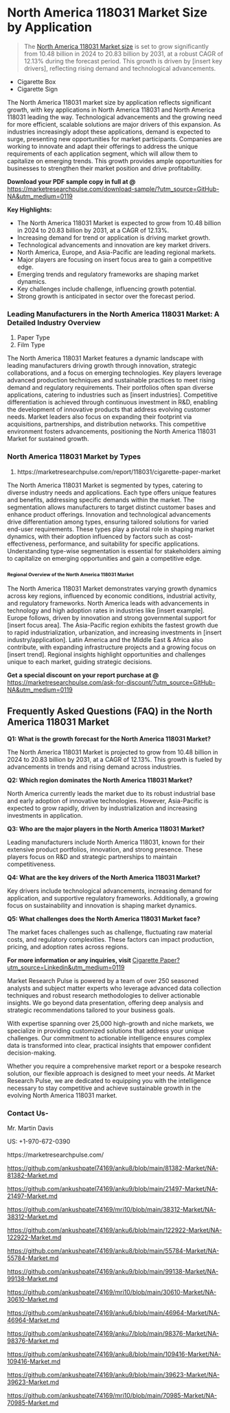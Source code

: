 <h1>North America 118031 Market&nbsp;Size by Application</h1><blockquote><p>The <a href="https://marketresearchpulse.com/download-sample/?utm_source=GitHub-NA&amp;utm_medium=0119">North America 118031 Market size</a> is set to grow significantly from 10.48 billion in 2024 to 20.83 billion by 2031, at a robust CAGR of 12.13% during the forecast period. This growth is driven by [insert key drivers], reflecting rising demand and technological advancements.</p></blockquote><ul><li>Cigarette Box<li> Cigarette Sign</li></ul><p>The North America 118031 market size by application reflects significant growth, with key applications in North America 118031 and North America 118031 leading the way. Technological advancements and the growing need for more efficient, scalable solutions are major drivers of this expansion. As industries increasingly adopt these applications, demand is expected to surge, presenting new opportunities for market participants. Companies are working to innovate and adapt their offerings to address the unique requirements of each application segment, which will allow them to capitalize on emerging trends. This growth provides ample opportunities for businesses to strengthen their market position and drive profitability.</p><p><strong>Download your PDF sample copy in full at @ </strong><a href="https://marketresearchpulse.com/download-sample/?utm_source=GitHub-NA&amp;utm_medium=0119">https://marketresearchpulse.com/download-sample/?utm_source=GitHub-NA&amp;utm_medium=0119</a></p><p><strong>Key Highlights: </strong></p><ul><li>The North America 118031 Market is expected to grow from 10.48 billion in 2024 to 20.83 billion by 2031, at a CAGR of 12.13%.</li><li>Increasing demand for trend or application is driving market growth.</li><li>Technological advancements and innovation are key market drivers.</li><li>North America, Europe, and Asia-Pacific are leading regional markets.</li><li>Major players are focusing on insert focus area to gain a competitive edge.</li><li>Emerging trends and regulatory frameworks are shaping market dynamics.</li><li>Key challenges include challenge, influencing growth potential.</li><li>Strong growth is anticipated in sector over the forecast period.</li></ul><h3>Leading Manufacturers in the North America 118031 Market: A Detailed Industry Overview</h3><ol><li>Paper Type<li> Film Type</li></ol><div class="flex max-w-full flex-col flex-grow"><div class="min-h-8 text-message flex w-full flex-col items-end gap-2 whitespace-normal break-words [.text-message+&amp;]:mt-5" dir="auto" data-message-author-role="assistant" data-message-id="fd8432e4-4910-450d-b182-61b7bfb0a01f" data-message-model-slug="gpt-4o"><div class="flex w-full flex-col gap-1 empty:hidden first:pt-[3px]"><div class="markdown prose w-full break-words dark:prose-invert light"><p>The North America 118031 Market features a dynamic landscape with leading manufacturers driving growth through innovation, strategic collaborations, and a focus on emerging technologies. Key players leverage advanced production techniques and sustainable practices to meet rising demand and regulatory requirements. Their portfolios often span diverse applications, catering to industries such as [insert industries]. Competitive differentiation is achieved through continuous investment in R&amp;D, enabling the development of innovative products that address evolving customer needs. Market leaders also focus on expanding their footprint via acquisitions, partnerships, and distribution networks. This competitive environment fosters advancements, positioning the North America 118031 Market for sustained growth.</p></div></div></div></div><h3>North America 118031 Market by Types</h3><ol><li>https://marketresearchpulse.com/report/118031/cigarette-paper-market</li></ol><div class="flex max-w-full flex-col flex-grow"><div class="min-h-8 text-message flex w-full flex-col items-end gap-2 whitespace-normal break-words [.text-message+&amp;]:mt-5" dir="auto" data-message-author-role="assistant" data-message-id="084470be-0bb7-4664-bddf-5156b4f41249" data-message-model-slug="gpt-4o-mini"><div class="flex w-full flex-col gap-1 empty:hidden first:pt-[3px]"><div class="markdown prose w-full break-words dark:prose-invert light"><p>The North America 118031 Market is segmented by types, catering to diverse industry needs and applications. Each type offers unique features and benefits, addressing specific demands within the market. The segmentation allows manufacturers to target distinct customer bases and enhance product offerings. Innovation and technological advancements drive differentiation among types, ensuring tailored solutions for varied end-user requirements. These types play a pivotal role in shaping market dynamics, with their adoption influenced by factors such as cost-effectiveness, performance, and suitability for specific applications. Understanding type-wise segmentation is essential for stakeholders aiming to capitalize on emerging opportunities and gain a competitive edge.</p></div></div></div></div><h3><span style="font-size: 11px;">Regional Overview of the North America 118031 Market</span></h3><div class="flex max-w-full flex-col flex-grow"><div class="min-h-8 text-message flex w-full flex-col items-end gap-2 whitespace-normal break-words [.text-message+&amp;]:mt-5" dir="auto" data-message-author-role="assistant" data-message-id="e9038762-ce64-4e30-91c9-9bd413514231" data-message-model-slug="gpt-4o-mini"><div class="flex w-full flex-col gap-1 empty:hidden first:pt-[3px]"><div class="markdown prose w-full break-words dark:prose-invert light"><p>The North America 118031 Market demonstrates varying growth dynamics across key regions, influenced by economic conditions, industrial activity, and regulatory frameworks. North America leads with advancements in technology and high adoption rates in industries like [insert example]. Europe follows, driven by innovation and strong governmental support for [insert focus area]. The Asia-Pacific region exhibits the fastest growth due to rapid industrialization, urbanization, and increasing investments in [insert industry/application]. Latin America and the Middle East &amp; Africa also contribute, with expanding infrastructure projects and a growing focus on [insert trend]. Regional insights highlight opportunities and challenges unique to each market, guiding strategic decisions.</p></div></div></div></div><p><strong>Get a special discount on your report purchase at @ </strong><a href="https://marketresearchpulse.com/ask-for-discount/?utm_source=GitHub-NA&amp;utm_medium=0119">https://marketresearchpulse.com/ask-for-discount/?utm_source=GitHub-NA&amp;utm_medium=0119</a></p><h2>Frequently Asked Questions (FAQ) in the North America 118031 Market</h2><p><strong>Q1: What is the growth forecast for the North America 118031 Market?</strong></p><p>The North America 118031 Market is projected to grow from 10.48 billion in 2024 to 20.83 billion by 2031, at a CAGR of 12.13%. This growth is fueled by advancements in trends and rising demand across industries.</p><p><strong>Q2: Which region dominates the North America 118031 Market?</strong></p><p>North America currently leads the market due to its robust industrial base and early adoption of innovative technologies. However, Asia-Pacific is expected to grow rapidly, driven by industrialization and increasing investments in application.</p><p><strong>Q3: Who are the major players in the North America 118031 Market?</strong></p><p>Leading manufacturers include North America 118031, known for their extensive product portfolios, innovation, and strong presence. These players focus on R&amp;D and strategic partnerships to maintain competitiveness.</p><p><strong>Q4: What are the key drivers of the North America 118031 Market?</strong></p><p>Key drivers include technological advancements, increasing demand for application, and supportive regulatory frameworks. Additionally, a growing focus on sustainability and innovation is shaping market dynamics.</p><p><strong>Q5: What challenges does the North America 118031 Market face?</strong></p><p>The market faces challenges such as challenge, fluctuating raw material costs, and regulatory complexities. These factors can impact production, pricing, and adoption rates across regions.</p><p><strong>For more information or any inquiries, visit&nbsp;</strong><a href="Cigarette Paper?utm_source=Linkedin&utm_medium=0119">Cigarette Paper?utm_source=Linkedin&utm_medium=0119</a></p><p>Market Research Pulse is powered by a team of over 250 seasoned analysts and subject matter experts who leverage advanced data collection techniques and robust research methodologies to deliver actionable insights. We go beyond data presentation, offering deep analysis and strategic recommendations tailored to your business goals.</p><p>With expertise spanning over 25,000 high-growth and niche markets, we specialize in providing customized solutions that address your unique challenges. Our commitment to actionable intelligence ensures complex data is transformed into clear, practical insights that empower confident decision-making.</p><p>Whether you require a comprehensive market report or a bespoke research solution, our flexible approach is designed to meet your needs. At Market Research Pulse, we are dedicated to equipping you with the intelligence necessary to stay competitive and achieve sustainable growth in the evolving North America 118031 market.</p><h3><strong>Contact Us-</strong></h3><p>Mr. Martin Davis</p><p>US: +1-970-672-0390</p><p>https://marketresearchpulse.com/</p><p><a href="https://github.com/ankushpatel74169/anku8/blob/main/81382-Market/NA-81382-Market.md">https://github.com/ankushpatel74169/anku8/blob/main/81382-Market/NA-81382-Market.md</a></p><p><a href="https://github.com/ankushpatel74169/anku9/blob/main/21497-Market/NA-21497-Market.md">https://github.com/ankushpatel74169/anku9/blob/main/21497-Market/NA-21497-Market.md</a></p><p><a href="https://github.com/ankushpatel74169/mri10/blob/main/38312-Market/NA-38312-Market.md">https://github.com/ankushpatel74169/mri10/blob/main/38312-Market/NA-38312-Market.md</a></p><p><a href="https://github.com/ankushpatel74169/anku6/blob/main/122922-Market/NA-122922-Market.md">https://github.com/ankushpatel74169/anku6/blob/main/122922-Market/NA-122922-Market.md</a></p><p><a href="https://github.com/ankushpatel74169/anku8/blob/main/55784-Market/NA-55784-Market.md">https://github.com/ankushpatel74169/anku8/blob/main/55784-Market/NA-55784-Market.md</a></p><p><a href="https://github.com/ankushpatel74169/anku9/blob/main/99138-Market/NA-99138-Market.md">https://github.com/ankushpatel74169/anku9/blob/main/99138-Market/NA-99138-Market.md</a></p><p><a href="https://github.com/ankushpatel74169/mri10/blob/main/30610-Market/NA-30610-Market.md">https://github.com/ankushpatel74169/mri10/blob/main/30610-Market/NA-30610-Market.md</a></p><p><a href="https://github.com/ankushpatel74169/anku6/blob/main/46964-Market/NA-46964-Market.md">https://github.com/ankushpatel74169/anku6/blob/main/46964-Market/NA-46964-Market.md</a></p><p><a href="https://github.com/ankushpatel74169/anku7/blob/main/98376-Market/NA-98376-Market.md">https://github.com/ankushpatel74169/anku7/blob/main/98376-Market/NA-98376-Market.md</a></p><p><a href="https://github.com/ankushpatel74169/anku8/blob/main/109416-Market/NA-109416-Market.md">https://github.com/ankushpatel74169/anku8/blob/main/109416-Market/NA-109416-Market.md</a></p><p><a href="https://github.com/ankushpatel74169/anku9/blob/main/39623-Market/NA-39623-Market.md">https://github.com/ankushpatel74169/anku9/blob/main/39623-Market/NA-39623-Market.md</a></p><p><a href="https://github.com/ankushpatel74169/mri10/blob/main/70985-Market/NA-70985-Market.md">https://github.com/ankushpatel74169/mri10/blob/main/70985-Market/NA-70985-Market.md</a></p>
